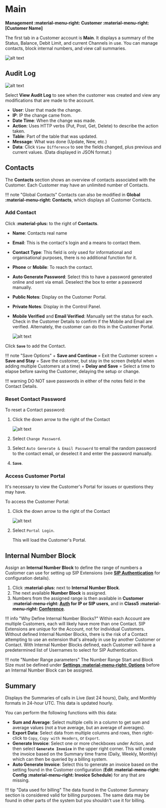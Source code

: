 # Main
**Management :material-menu-right: Customer :material-menu-right: [Customer Name]**

The first tab in a Customer account is **Main**. It displays a summary of the Status, Balance, Debit Limit, and current Channels in use. You can manage contacts, block internal numbers, and view call summaries.

![alt text][cust-main]

## Audit Log
![alt text][audit-log]

Select **View Audit Log** to see when the customer was created and view any modifications that are made to the account. 

* **User**: User that made the change.
* **IP**: IP the change came from.
* **Date Time**: When the change was made.
* **Action**: Uses HTTP verbs (Put, Post, Get, Delete) to describe the action taken.
* **Table**: Part of the table that was updated. 
* **Message**: What was done (Update, New, etc.)
* **Data**: Click `View Difference` to see the fields changed, plus previous and current values. (Data displayed in JSON format.)

## Contacts
The **Contacts** section shows an overview of contacts associated with the Customer. Each Customer may have an unlimited number of Contacts.  

!!! note "Global Contacts"
    Contacts can also be modified in **Global :material-menu-right: Contacts**, which displays all Customer Contacts.

### Add Contact
Click **:material-plus:** to the right of **Contacts**.

+ **Name**: Contacts real name
+ **Email**: This is the contact's login and a means to contact them. 
+ **Contact Type**: This field is only used for informational and organisational purposes, there is no additional function for it. 
+ **Phone** or **Mobile**: To reach the contact. 
+ **Auto Generate Password**: Select this to have a password generated online and sent via email. Deselect the box to enter a password manually.
+ **Public Notes**: Display on the Customer Portal. 
+ **Private Notes**: Display in the Control Panel.
+ **Mobile Verified** and **Email Verified**: Manually set the status for each. Check in the Customer Details to confirm if the Mobile and Email are verified. Alternately, the customer can do this in the Customer Portal.

    ![alt text][main-tab]

Click **`Save`** to add the Contact.

!!! note "Save Options"
    + **Save and Continue** = Exit the Customer screen
    + **Save and Stay** = Save the customer, but stay in the screen (helpful when adding multiple Customers at a time)
    + **Delay and Save** = Select a time to elapse before saving the Customer, delaying the setup or change. 

!!! warning 
    DO NOT save passwords in either of the notes field in the Contact Details.

### Reset Contact Password

To reset a Contact password:

1. Click the down arrow to the right of the Contact

    ![alt text][reset-password]

2. Select `Change Password`.
3. Select `Auto Generate & Email Password` to email the random password to the contact email, or deselect it and enter the password manually.
3. **`Save`**.

### Access Customer Portal
It's necessary to view the Customer's Portal for issues or questions they may have. 

To access the Customer Portal:

1. Click the down arrow to the right of the Contact

    ![alt text][reset-password]

2. Select `Portal Login`.
   
   This will load the Customer's Portal. 

## Internal Number Block
Assign an **Internal Number Block** to define the range of numbers a Customer can use for setting up SIP Extensions (see [**SIP Authentication**](https://docs.connexcs.com/customer/auth/#sip-user-authentication) for configuration details). 

1. Click **:material-plus:** next to **Internal Number Block**.
2. The next available **Number Block** is assigned.
3. Numbers from the assigned range is then available in **Customer :material-menu-right: [Auth](/customer/auth/) for IP or SIP users**, and in **Class5 :material-menu-right: [Conference](/class5/creating-conference/)**.

!!! info "Why Define Internal Number Blocks?"
    Within each Account are multiple Customers, each will likely have more than one Contact. SIP Extensions are unique for the Account, not for individual Customers. Without defined Internal Number Blocks, there is the risk of a Contact attempting to use an extension that's already in use by another Customer or Contact. With Internal Number Blocks defined, each Customer will have a predetermined list of Usernames to select for SIP Authentication. 

!!! note "Number Range parameters"
    The Number Range Start and Block Size must be defined under [**Settings :material-menu-right: Options**](https://docs.connexcs.com/setup/settings/options/) before an Internal Number Block can be assigned. 
    
## Summary
Displays the Summaries of calls in Live (last 24 hours), Daily, and Monthly formats in 24-hour UTC. This data is updated hourly. 

You can perform the following functions with this data:

+ **Sum and Average**: Select multiple cells in a column to get sum and average values (not a true average, but an average of averages).
+ **Export Data**: Select data from multiple columns and rows, then right-click to `Copy`, `Copy with Headers`, or `Export`.
+ **Generate Invoice**: Select one or more checkboxes under Action, and then select **`Generate Invoice`** in the upper right corner. This will create the invoice based on the Summary time frame (Daily, Weekly, Monthly) which can then be queried by a billing system. 
+ **Auto Generate Invoice**: Select this to generate an invoice based on the setting found in the Customer configuration (**Edit :material-menu-right: Config :material-menu-right: Invoice Schedule**) for any that are missing.  

!!! tip "Data used for billing"
    The data found in the Customer Summary section is considered valid for billing purposes. The same data may be found in other parts of the system but you shouldn't use it for billing.

[cust-main]: /customer/img/cust-main.png "Customer Main"
[audit-log]: /customer/img/audit-log.png "Audit Log"
[reset-password]: /customer/img/reset-password.png "Reset Password"
[main-tab]: /customer/img/41.png "Contact Details"
